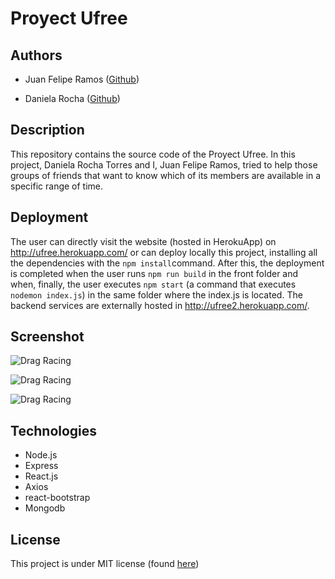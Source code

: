 # Proyect Ufree

## Authors

* Juan Felipe Ramos ([Github]())

* Daniela Rocha ([Github]())

## Description
This repository contains the source code of the Proyect Ufree. In this project, Daniela Rocha Torres and I, Juan Felipe Ramos, tried to help those groups of friends that want to know which of its members are available in a specific range of time.

## Deployment
The user can directly visit the website (hosted in HerokuApp) on http://ufree.herokuapp.com/ or can deploy locally this project, installing all the dependencies with the `npm install`command. After this, the deployment is completed when the user runs `npm run build` in the front folder and when, finally, the user executes `npm start` (a command that executes `nodemon index.js`) in the same folder where the index.js is located. The backend services are externally hosted in http://ufree2.herokuapp.com/.

## Screenshot

![Drag Racing](Dragster.jpg)

![Drag Racing](Dragster.jpg)

![Drag Racing](Dragster.jpg)


## Technologies

* Node.js
* Express
* React.js
* Axios
* react-bootstrap
* Mongodb

## License

This project is under MIT license (found [here]())


